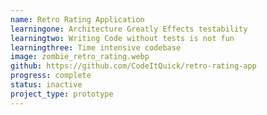 ```yaml
---
name: Retro Rating Application
learningone: Architecture Greatly Effects testability
learningtwo: Writing Code without tests is not fun
learningthree: Time intensive codebase
image: zombie_retro_rating.webp
github: https://github.com/CodeItQuick/retro-rating-app  
progress: complete 
status: inactive
project_type: prototype
---
```

